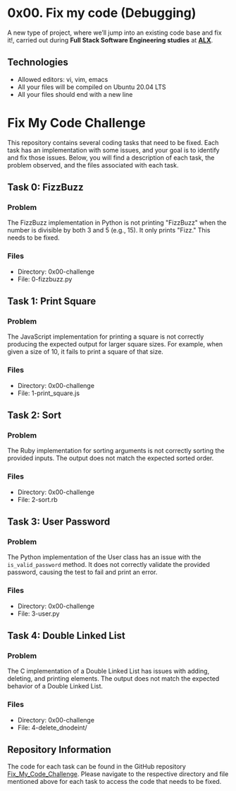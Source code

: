 # 0x00. Fix my code (Debugging)

A new type of project, where we’ll jump into an existing code base and fix it!, carried out during **Full Stack Software Engineering studies** at **[ALX](https://www.alx.com/)**.

## Technologies
* Allowed editors: vi, vim, emacs
* All your files will be compiled on Ubuntu 20.04 LTS
* All your files should end with a new line 




# Fix My Code Challenge

This repository contains several coding tasks that need to be fixed. Each task has an implementation with some issues, and your goal is to identify and fix those issues. Below, you will find a description of each task, the problem observed, and the files associated with each task.

## Task 0: FizzBuzz
### Problem
The FizzBuzz implementation in Python is not printing "FizzBuzz" when the number is divisible by both 3 and 5 (e.g., 15). It only prints "Fizz." This needs to be fixed.

### Files
- Directory: 0x00-challenge
- File: 0-fizzbuzz.py

## Task 1: Print Square
### Problem
The JavaScript implementation for printing a square is not correctly producing the expected output for larger square sizes. For example, when given a size of 10, it fails to print a square of that size.

### Files
- Directory: 0x00-challenge
- File: 1-print_square.js

## Task 2: Sort
### Problem
The Ruby implementation for sorting arguments is not correctly sorting the provided inputs. The output does not match the expected sorted order.

### Files
- Directory: 0x00-challenge
- File: 2-sort.rb

## Task 3: User Password
### Problem
The Python implementation of the User class has an issue with the `is_valid_password` method. It does not correctly validate the provided password, causing the test to fail and print an error.

### Files
- Directory: 0x00-challenge
- File: 3-user.py

## Task 4: Double Linked List
### Problem
The C implementation of a Double Linked List has issues with adding, deleting, and printing elements. The output does not match the expected behavior of a Double Linked List.

### Files
- Directory: 0x00-challenge
- File: 4-delete_dnodeint/

## Repository Information

The code for each task can be found in the GitHub repository [Fix_My_Code_Challenge](https://github.com/warimap/Fix_My_Code_Challenge). Please navigate to the respective directory and file mentioned above for each task to access the code that needs to be fixed.


